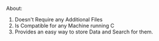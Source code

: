 About:
  1. Doesn't Require any Additional Files
  2. Is Compatible for any Machine running C
  3. Provides an easy way to store Data and Search for them.
